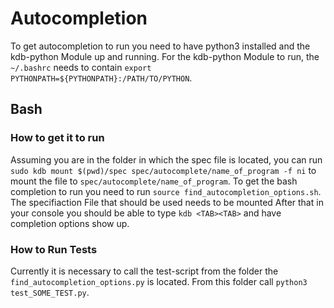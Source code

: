 # Autocompletion
To get autocompletion to run you need to have python3 installed and the kdb-python Module up and running.
For the kdb-python Module to run, the `~/.bashrc` needs to contain `export PYTHONPATH=${PYTHONPATH}:/PATH/TO/PYTHON`.

## Bash
### How to get it to run
Assuming you are in the folder in which the spec file is located, you can run `sudo kdb mount $(pwd)/spec spec/autocomplete/name_of_program -f ni` to mount the file to `spec/autocomplete/name_of_program`.
To get the bash completion to run you need to run `source find_autocompletion_options.sh`. The specifiaction File that should be used needs to be mounted
After that in your console you should be able to type `kdb <TAB><TAB>` and have completion options show up.

### How to Run Tests
Currently it is necessary to call the test-script from the folder the `find_autocompletion_options.py` is located.
From this folder call `python3 test_SOME_TEST.py`.